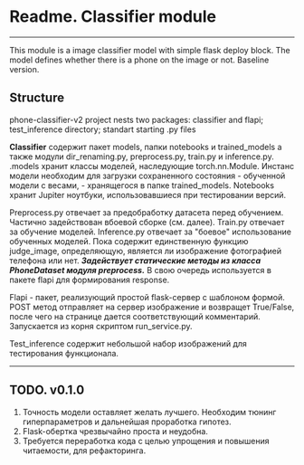 # Readme. Classifier module
---
This module is a image classifier model with simple flask deploy block.
The model defines whether there is a phone on the image or not.
Baseline version.

## Structure
phone-classifier-v2 project nests two packages: classifier and flapi; test_inference directory; standart starting .py files

**Classifier** содержит пакет models, папки notebooks и trained_models а также модули dir_renaming.py, preprocess.py, train.py и inference.py.
.models хранит классы моделей, наследующие torch.nn.Module. Инстанс модели необходим для загрузки сохраненного состояния - обученной модели с весами, - хранящегося в папке trained_models.
Notebooks хранит Jupiter ноутбуки, использовавшиеся при тестировании версий.

Preprocess.py отвечает за предобработку датасета перед обучением. Частично задействован вбоевой сборке (см. далее).
Train.py отвечает за обучение моделей.
Inference.py отвечает за "боевое" использование обученных моделей. Пока содержит единственную функцию judge_image, определяющую, является ли изображение фотографией     телефона или нет. __*Задействует статические методы из класса PhoneDataset модуля preprocess.*__ В свою очередь используется в пакете flapi для формирования response.

Flapi - пакет, реализующий простой flask-сервер с шаблоном формой. POST метод отправляет на сервер изображение и возвращет True/False, после чего на странице дается соответствующий комментарий. Запускается из корня скриптом run_service.py.

Test_inference содержит небольшой набор изображений для тестирования функционала.

---
## TODO. v0.1.0
1. Точность модели оставляет желать лучшего. Необходим тюнинг гиперпараметров и дальнейшая проработка гипотез.
2. Flask-обертка чрезвычайно проста и неудобна.
3. Требуется переработка кода с целью упрощения и повышения читаемости, для рефакторинга.



